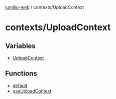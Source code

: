[lumilio-web](../../modules.md) / contexts/UploadContext

# contexts/UploadContext

## Variables

- [UploadContext](variables/UploadContext.md)

## Functions

- [default](functions/default.md)
- [useUploadContext](functions/useUploadContext.md)
